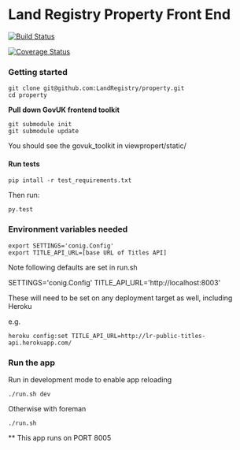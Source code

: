 Land Registry Property Front End
===============

[![Build Status](https://travis-ci.org/LandRegistry/property-frontend.svg?branch=master)](https://travis-ci.org/LandRegistry/property-frontend)

[![Coverage Status](https://img.shields.io/coveralls/LandRegistry/property-frontend.svg)](https://coveralls.io/r/LandRegistry/property-frontend)

### Getting started

```
git clone git@github.com:LandRegistry/property.git
cd property
```

**Pull down GovUK frontend toolkit**

```
git submodule init
git submodule update
```
You should see the govuk_toolkit in viewpropert/static/


#### Run tests

```
pip intall -r test_requirements.txt
```

Then run:

```
py.test
```

### Environment variables needed

```
export SETTINGS='conig.Config'
export TITLE_API_URL=[base URL of Titles API]
```
Note following defaults are set in run.sh

SETTINGS='conig.Config'
TITLE_API_URL='http://localhost:8003'

These will need to be set on any deployment target as well, including Heroku

e.g.
```
heroku config:set TITLE_API_URL=http://lr-public-titles-api.herokuapp.com/
```

### Run the app

Run in development mode to enable app reloading

```
./run.sh dev
```

Otherwise with foreman

```
./run.sh
```

** This app runs on PORT 8005
